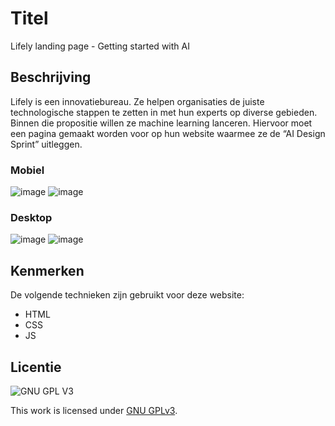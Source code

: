 # Titel
<!-- Geef je project een titel en schrijf in één zin wat het is -->
Lifely landing page - Getting started with AI

## Beschrijving
<!-- In de Beschrijving staat hoe je project er uit ziet, hoe het werkt en wat je er mee kan. -->
Lifely is een innovatiebureau. Ze helpen organisaties de juiste technologische stappen te zetten in met hun experts op diverse gebieden. Binnen die propositie willen ze machine learning lanceren. Hiervoor moet een pagina gemaakt worden voor op hun website waarmee ze de “AI Design Sprint” uitleggen.

<!-- Voeg een mooie poster visual toe 📸 -->
### Mobiel

![image](https://user-images.githubusercontent.com/112855878/215717372-29d87b67-22f5-4b97-b61b-e5bc26115aea.png)
![image](https://user-images.githubusercontent.com/112855878/215717478-940afe6d-ccfc-434d-848b-9cc2c8d5e67e.png)


### Desktop
![image](https://user-images.githubusercontent.com/112855878/215717626-69b4fac3-ef7a-4009-a74d-7b6b46e3580c.png)
![image](https://user-images.githubusercontent.com/112855878/215717870-f206e990-0338-44dc-841d-c333acf1ad88.png)



<!-- Voeg een link toe naar Github Pages 🌐-->

## Kenmerken
<!-- Bij Kenmerken staat welke technieken zijn gebruikt en hoe. Wat is de HTML structuur? Wat zijn de belangrijkste dingen in CSS? Wat is er met JS gedaan en hoe? -->
De volgende technieken zijn gebruikt voor deze website:

* HTML
* CSS
* JS

## Licentie

![GNU GPL V3](https://www.gnu.org/graphics/gplv3-127x51.png)

This work is licensed under [GNU GPLv3](./LICENSE).
